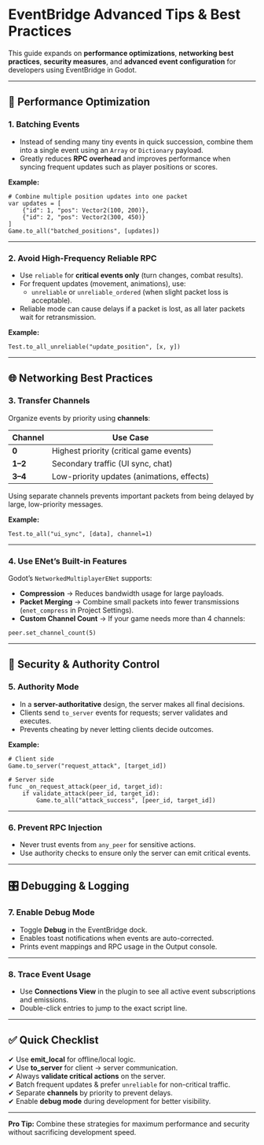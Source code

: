 # EventBridge Advanced Tips & Best Practices

This guide expands on **performance optimizations**, **networking best practices**, **security measures**, and **advanced event configuration** for developers using EventBridge in Godot.

---

## 🚀 Performance Optimization

### 1. **Batching Events**
- Instead of sending many tiny events in quick succession, combine them into a single event using an `Array` or `Dictionary` payload.
- Greatly reduces **RPC overhead** and improves performance when syncing frequent updates such as player positions or scores.

**Example:**
```gdscript
# Combine multiple position updates into one packet
var updates = [
    {"id": 1, "pos": Vector2(100, 200)},
    {"id": 2, "pos": Vector2(300, 450)}
]
Game.to_all("batched_positions", [updates])
```

---

### 2. **Avoid High-Frequency Reliable RPC**
- Use `reliable` for **critical events only** (turn changes, combat results).
- For frequent updates (movement, animations), use:
  - `unreliable` or `unreliable_ordered` (when slight packet loss is acceptable).
- Reliable mode can cause delays if a packet is lost, as all later packets wait for retransmission.

**Example:**
```gdscript
Test.to_all_unreliable("update_position", [x, y])
```

---

## 🌐 Networking Best Practices

### 3. **Transfer Channels**
Organize events by priority using **channels**:

| Channel | Use Case |
|---------|----------|
| **0**   | Highest priority (critical game events) |
| **1–2** | Secondary traffic (UI sync, chat) |
| **3–4** | Low-priority updates (animations, effects) |

Using separate channels prevents important packets from being delayed by large, low-priority messages.

**Example:**
```gdscript
Test.to_all("ui_sync", [data], channel=1)
```

---

### 4. **Use ENet’s Built-in Features**
Godot’s `NetworkedMultiplayerENet` supports:

- **Compression** → Reduces bandwidth usage for large payloads.
- **Packet Merging** → Combine small packets into fewer transmissions (`enet_compress` in Project Settings).
- **Custom Channel Count** → If your game needs more than 4 channels:
```gdscript
peer.set_channel_count(5)
```

---

## 🔐 Security & Authority Control

### 5. **Authority Mode**
- In a **server-authoritative** design, the server makes all final decisions.
- Clients send `to_server` events for requests; server validates and executes.
- Prevents cheating by never letting clients decide outcomes.

**Example:**
```gdscript
# Client side
Game.to_server("request_attack", [target_id])

# Server side
func _on_request_attack(peer_id, target_id):
    if validate_attack(peer_id, target_id):
        Game.to_all("attack_success", [peer_id, target_id])
```

---

### 6. **Prevent RPC Injection**
- Never trust events from `any_peer` for sensitive actions.
- Use authority checks to ensure only the server can emit critical events.

---

## 🎛 Debugging & Logging

### 7. **Enable Debug Mode**
- Toggle **Debug** in the EventBridge dock.
- Enables toast notifications when events are auto-corrected.
- Prints event mappings and RPC usage in the Output console.

---

### 8. **Trace Event Usage**
- Use **Connections View** in the plugin to see all active event subscriptions and emissions.
- Double-click entries to jump to the exact script line.

---

## ✅ Quick Checklist

✔ Use **emit_local** for offline/local logic.  
✔ Use **to_server** for client → server communication.  
✔ Always **validate critical actions** on the server.  
✔ Batch frequent updates & prefer `unreliable` for non-critical traffic.  
✔ Separate **channels** by priority to prevent delays.  
✔ Enable **debug mode** during development for better visibility.  

---

**Pro Tip:** Combine these strategies for maximum performance and security without sacrificing development speed.
